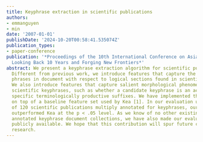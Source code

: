 ```yaml
---
title: Keyphrase extraction in scientific publications
authors:
- emmanguyen
- min
date: '2007-01-01'
publishDate: '2024-10-20T00:58:41.535074Z'
publication_types:
- paper-conference
publication: '*Proceedings of the 10th International Conference on Asian Digital Libraries:
  Looking Back 10 Years and Forging New Frontiers*'
abstract: We present a keyphrase extraction algorithm for scientific publications.
  Different from previous work, we introduce features that capture the positions of
  phrases in document with respect to logical sections found in scientific discourse.
  We also introduce features that capture salient morphological phenomena found in
  scientific keyphrases, such as whether a candidate keyphrase is an acronyms or uses
  specific terminologically productive suffixes. We have implemented these features
  on top of a baseline feature set used by Kea [1]. In our evaluation using a corpus
  of 120 scientific publications multiply annotated for keyphrases, our system significantly
  outperformed Kea at the p < .05 level. As we know of no other existing multiply
  annotated keyphrase document collections, we have also made our evaluation corpus
  publicly available. We hope that this contribution will spur future comparative
  research.
---
```

